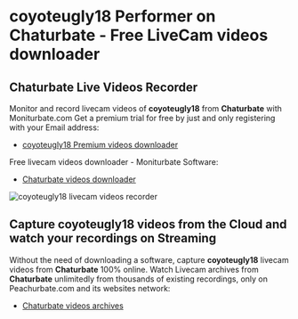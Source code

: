 # coyoteugly18 Performer on Chaturbate - Free LiveCam videos downloader

## Chaturbate Live Videos Recorder

Monitor and record livecam videos of **coyoteugly18** from **Chaturbate** with Moniturbate.com
Get a premium trial for free by just and only registering with your Email address:
* [coyoteugly18 Premium videos downloader](https://moniturbate.com/request-demo-licence-key.html)

Free livecam videos downloader - Moniturbate Software:
* [Chaturbate videos downloader](https://moniturbate.com/moniturbate-download-software.html)

![coyoteugly18 livecam videos recorder](https://peachurnet.com/templates/moniturbate-software.png)


## Capture coyoteugly18 videos from the Cloud and watch your recordings on Streaming

Without the need of downloading a software, capture **coyoteugly18** livecam videos from **Chaturbate** 100% online.
Watch Livecam archives from **Chaturbate** unlimitedly from thousands of existing recordings, only on Peachurbate.com and its websites network:
* [Chaturbate videos archives](https://peachurnet.com/)